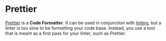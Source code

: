 # Prettier

[Prettier](https://prettier.io/) is a **Code Formatter**. It can be used in _conjunction_ with [linting](./linting.md), but a linter is too slow to be formatting your code base. Instead, you use a tool that is meant as a first pass for your linter, such as Prettier.

